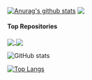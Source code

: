 
<a href="https://github.com/anuraghazra/github-readme-stats"><img align="center" src="https://github-readme-stats.vercel.app/api?username=rampantspark&show_icons=true&include_all_commits=true&theme=synthwave&hide_border=true" alt="Anurag's github stats" /></a>
<a href="https://github.com/anuraghazra/github-readme-stats"><img align="center" src="https://github-readme-stats.vercel.app/api/top-langs/?username=rampantspark&layout=compact&theme=synthwave&hide_border=true" /></a>

#### Top Repositories


<a href="https://github.com/anuraghazra/github-readme-stats">
  <img align="center" src="https://github-readme-stats.vercel.app/api/pin/?username=rampantspark&repo=github-readme-stats&theme=buefy" />
</a>
<a href="https://github.com/anuraghazra/anuraghazra.github.io">
  <img align="center" src="https://github-readme-stats.vercel.app/api/pin/?username=rampantspark&repo=anuraghazra.github.io&theme=buefy" />
</a>

![GitHub stats](https://github-readme-stats-rampant-7envvm7ey-rampantspark.vercel.app/api?username=rampantspark&show_icons=true&theme=synthwave&count_private=true)

[![Top Langs](https://github-readme-stats-rampant-7envvm7ey-rampantspark.vercel.app/api/top-langs/?username=rampantspark&theme=synthwave&langs_count=10&hide=css,asp.net,html,scss,shell,typescript,javascript,glsl,haxe,meson,makefile,nix,roff)](https://github.com/rampantspark/github-readme-stats)

